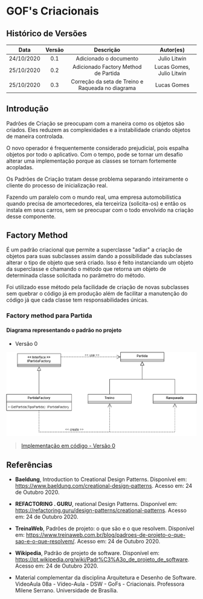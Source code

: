 # GOF's Criacionais

## Histórico de Versões

|   Data   | Versão |           Descrição           |             Autor(es)              |
|:--------:|:------:|:-----------------------------:|:----------------------------------:|
| 24/10/2020 | 0.1 | Adicionado o documento | Julio Litwin |
| 25/10/2020 | 0.2 | Adicionado Factory Method de Partida | Lucas Gomes, Julio Litwin |
| 25/10/2020 | 0.3 | Correção da seta de Treino e Raqueada no diagrama | Lucas Gomes |

## Introdução

Padrões de Criação se preocupam com a maneira como os objetos são criados. Eles reduzem as complexidades e a instabilidade criando objetos de maneira controlada.

O novo operador é frequentemente considerado prejudicial, pois espalha objetos por todo o aplicativo. Com o tempo, pode se tornar um desafio alterar uma implementação porque as classes se tornam fortemente acopladas.

Os Padrões de Criação tratam desse problema separando inteiramente o cliente do processo de inicialização real.

Fazendo um paralelo com o mundo real, uma empresa automobilística quando precisa de amortecedores, ela terceiriza (solicita-os) e então os instala em seus carros, sem se preocupar com o todo envolvido na criação desse componente.

## Factory Method
É um padrão criacional que permite a superclasse "adiar" a criação de objetos para suas subclasses assim dando a possibilidade das subclasses alterar o tipo de objeto que será criado. Isso é feito instanciando um objeto da superclasse e chamando o método que retorna um objeto de determinada classe solicitada no parâmetro do método. 

Foi utilizado esse método pela facilidade de criação de novas subclasses sem quebrar o código já em produção além de facilitar a manutenção do código já que cada classe tem responsabilidades únicas.

### Factory method para Partida
#### Diagrama representando o padrão no projeto
- Versão 0

![FactoryPartidaDiagrama](../img/diagramas/factory_method_partida_v0.png)

> [Implementação em código - Versão 0](./factory_partida_codigo_v0.md)

## Referências

- **Baeldung**, Introduction to Creational Design Patterns. Disponível em: <https://www.baeldung.com/creational-design-patterns>. Acesso em: 24 de Outubro 2020.

- **REFACTORING . GURU**, reational Design Patterns. Disponível em: <https://refactoring.guru/design-patterns/creational-patterns>. Acesso em: 24 de Outubro 2020.

- **TreinaWeb**, Padrões de projeto: o que são e o que resolvem. Disponível em: <https://www.treinaweb.com.br/blog/padroes-de-projeto-o-que-sao-e-o-que-resolvem/>. Acesso em: 24 de Outubro 2020.

- **Wikipedia**, Padrão de projeto de software. Disponível em: <https://pt.wikipedia.org/wiki/Padr%C3%A3o_de_projeto_de_software>. Acesso em: 24 de Outubro 2020.

- Material complementar da disciplina Arquitetura e Desenho de Software. VideoAula 08a - Vídeo-Aula - DSW - GoFs - Criacionais. Professora Milene Serrano. Universidade de Brasília.